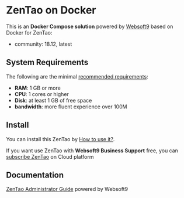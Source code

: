 # ZenTao on Docker  

This is an **Docker Compose solution** powered by [Websoft9](https://www.websoft9.com) based on Docker for ZenTao:


 - community:  18.12, latest


## System Requirements

The following are the minimal [recommended requirements](https://hub.docker.com/r/easysoft/zentao):

* **RAM**: 1 GB or more
* **CPU**: 1 cores or higher
* **Disk**: at least 1 GB of free space
* **bandwidth**: more fluent experience over 100M  

## Install

You can install this ZenTao by [How to use it?](https://github.com/Websoft9/docker-library#how-to-use-it).   

If you want use ZenTao with **Websoft9 Business Support** free, you can [subscribe ZenTao](https://www.websoft9.com/apps) on Cloud platform

## Documentation

[ZenTao Administrator Guide](https://support.websoft9.com/docs/zentao) powered by Websoft9